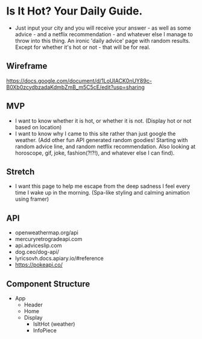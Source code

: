# Is It Hot? Your Daily Guide.

+ Just input your city and you will receive your answer - as well as some advice - and a netflix recommendation - and whatever else I manage to throw into this thing. An ironic 'daily advice' page with random results. Except for whether it's hot or not - that will be for real.

## Wireframe
https://docs.google.com/document/d/1LoUIACK0nUY89c-B0Xb0zcydbzadaKdmbZmB_m5C5cE/edit?usp=sharing

## MVP
- I want to know whether it is hot, or whether it is not. (Display hot or not based on location)
- I want to know why I came to this site rather than just google the weather. (Add other fun API generated random goodies! Starting with random advice line, and random netflix recommendation. Also looking at horoscope, gif, joke, fashion(?!?!), and whatever else I can find).

## Stretch
- I want this page to help me escape from the deep sadness I feel every time I wake up in the morning. (Spa-like styling and calming animation using framer)

## API
- openweathermap.org/api
- mercuryretrogradeapi.com
- api.adviceslip.com
- dog.ceo/dog-api/
- lyricsovh.docs.apiary.io/#reference
- https://pokeapi.co/

## Component Structure
- App
    - Header
    - Home
    - Display
        - IsItHot (weather)
        - InfoPiece